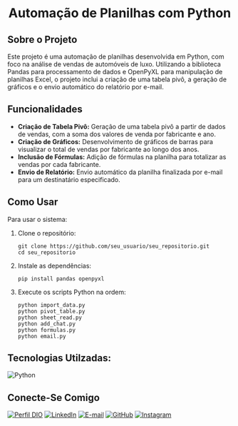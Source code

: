 <h1 align="center">Automação de Planilhas com Python</h1>

## Sobre o Projeto
Este projeto é uma automação de planilhas desenvolvida em Python, com foco na análise de vendas de automóveis de luxo. Utilizando a biblioteca Pandas para processamento de dados e OpenPyXL para manipulação de planilhas Excel, o projeto inclui a criação de uma tabela pivô, a geração de gráficos e o envio automático do relatório por e-mail.

## Funcionalidades
- **Criação de Tabela Pivô:** Geração de uma tabela pivô a partir de dados de vendas, com a soma dos valores de venda por fabricante e ano.
- **Criação de Gráficos:** Desenvolvimento de gráficos de barras para visualizar o total de vendas por fabricante ao longo dos anos.
- **Inclusão de Fórmulas:** Adição de fórmulas na planilha para totalizar as vendas por cada fabricante.
- **Envio de Relatório:** Envio automático da planilha finalizada por e-mail para um destinatário especificado.

## Como Usar
Para usar o sistema:
1. Clone o repositório:
   ```
   git clone https://github.com/seu_usuario/seu_repositorio.git
   cd seu_repositorio
2. Instale as dependências:
   ```
   pip install pandas openpyxl
3. Execute os scripts Python na ordem:
   ```
   python import_data.py
   python pivot_table.py
   python sheet_read.py
   python add_chat.py
   python formulas.py
   python email.py
## Tecnologias Utilzadas:
![Python](https://img.shields.io/badge/Python-white?style=for-the-badge&logo=python&logoColor=0077B5)

## Conecte-Se Comigo
[![Perfil DIO](https://img.shields.io/badge/-Meu%20Perfil%20na%20DIO-white?style=for-the-badge&logo=gitbook&logoColor=0077B5)](https://www.dio.me/users/contato_marcosgabrielsr)
[![LinkedIn](https://img.shields.io/badge/LinkedIn-white?style=for-the-badge&logo=linkedin&logoColor=0077B5)](https://www.linkedin.com/in/gabriel-souza-b96389248/)
[![E-mail](https://img.shields.io/badge/-Email-white?style=for-the-badge&logo=microsoft-outlook&logoColor=0077B5)](mailto:Contato.marcosgabrielsr@gmail.com)
[![GitHub](https://img.shields.io/badge/GitHub-white?style=for-the-badge&logo=github&logoColor=0077B5)](https://github.com/mgabrielsr)
[![Instagram](https://img.shields.io/badge/Instagram-white?style=for-the-badge&logo=instagram&logoColor=0077B5)](https://www.instagram.com/bieel.zp/)
